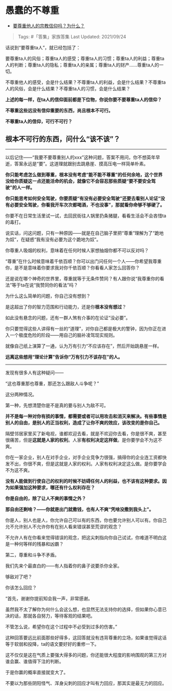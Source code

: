 # 愚蠢的不尊重

- [要尊重他人的宗教信仰吗？为什么？](https://www.zhihu.com/question/290576234/answer/2134627861)

>Tags: #「答集」家族答集
>Last Updated: 2021/09/24

话说到“要尊重ta人”，就已经包括了：

要尊重ta人的风俗；尊重ta人的感受；尊重ta人的习惯；尊重ta人的利益；尊重ta人的判断；尊重ta人的隐私；尊重ta人的亲属；尊重ta人的财产……尊重ta人的一切。

不尊重他人的感受，会是什么结果？不尊重ta人的利益，会是什么结果？不尊重ta人的风俗，会是什么结果？不尊重ta人的习惯，会是什么结果？

**上述的每一样，在ta人的信仰面前都是下位物，你说你要不要尊重ta人的信仰？**

**不尊重这些远没有信仰重要的东西，尚且根本不可行。**

**不尊重ta人的信仰，可行不可行？**

## 根本不可行的东西，问什么“该不该”？

---

以后记住——“我要不要尊重别人的xxx”这种问题，答案不用问，你不想英年早逝，答案永远是“要”。这道理就跟别去跳悬崖、摸高压电一样简单朴素。

**你只能考虑怎么做到尊重，根本没有考虑“能不能不尊重”的任何余地，这个世界没给你质疑这一点还能活命的机会，就像它不会容忍那些质疑“要不要安全驾驶”的人一样。**

**你只能思考如何安全驾驶，你要质疑“有没有必要安全驾驶”还要去看别人论证“没有必要安全驾驶，你看我开车次次都喝酒，不也没事”，那就看你命够不够硬了。**

你要不在日常生活里试一试，去回民街往人锅里扔条猪腿，看看生活会不会吝惜ta的毒打。

  

说实话，问这问题，只有一种原因——就是在自己脑子里把“尊重”理解为了“跪地为奴”，在疑惑“我有没有必要为这个跪地为奴”。

你尊重人吸烟的权利，意味着在任何时候人家想抽烟你都不可以反对吗？

“尊重”在什么时候意味着千依百顺？你可以出门问任何一个人——你希望我尊重你，是不是意味着你要求我对你千依百顺？你看看人家怎么回答你？

还是说在哪个神奇的世界里，尊重就等于无条件赞同？有人跟你说“我尊重你的看法”等于ta在说“我赞同你的看法”吗？

  

为什么这么简单的问题，你自己没有想到？

是这超出了你的智力范围和行动能力，还是你**根本没有想过**？

  

如此没有悬念的问题，还有一群人煞有介事的在论证“没必要”。

你只要觉得这些人讲得有一丝的“道理”，对你自己都是极大的警钟，因为你正在进入一个极度危险的阶段——用自己的脑补凌驾现实规则。

就像自己纸上演算了一通，认为万有引力“不应该存在”，然后开始跳悬崖一样。

**远离这些想用“理论计算”告诉你“万有引力不该存在”的人。**

---

发现有很多人有这种疑问——

“这也尊重那也尊重，那还怎么跟敌人斗争呢？”

这分两种情况。

第一种，先想清楚你是不是真的要与别人为敌不可。

**并不是每一种对你有损的事情，都需要或者可以用攻击和消灭来解决。有些事情是别人的自由，是别人的正当权利，造成了让你不爽的效应，该改变的是你自己。**

隔壁邻居家里买了新电视，谁都欢迎去看，就是不欢迎你去看，你是很不爽，甚至很痛苦，但是**这就是人家的权利**。人家**有权利决定这样做**。是你要学会不为这不爽。

你在一家企业，别人在对手企业，对手企业竞争力很强，搞得你的企业连工资都快发不出，你很不爽，但是这就是人家的权利。人家有权利决定这么做。是你要学会不为这不爽。

**没有人能做到行使自己的权利的时候不妨碍任何人的利益，也不该有这种要求。因为如果强加这种要求，哪还有什么权利存在？**

**你是自由的，除了让人不爽的事情之外？**

**那自由还剩啥？——你就是出门就撒钱，也有人不爽“凭啥没撒到我头上”。**

你是人，别人也是人，你允许自己可以有的东西，你也要允许别人可以有。你自己允不允许别人不允许你有在别人看来错误甚至荒谬的观念？

不允许人有在你看来觉得错误的观念，把这尖刺指向你自己试试，你难道不明白这是一种何等样的残暴和凶霸？

第二，尊重和斗争不矛盾。

我们先来个最直白的——有人指着你的鼻子说要杀你全家。

够敌对了吧？

你该怎么回应？

“首先，谢谢你提前知会我一声，非常感谢。

虽然我不太了解你为何什么会这么想，也显然无法支持你的选择，但如果你心意已决的话，那就各自努力，等待客观的结果吧。

不管怎么说，希望你在这个过程中不必受到过多的伤害。”

这种回答要远比前面那些好得多，这回答就没有违背尊重的立场，如果谁觉得这话等于软弱和投降，ta的语文要好好的重修一下。

这不仅仅是这在气质上要强大得多的问题，你还能很大程度的影响围观的第三方对谁会赢、谁值得下注的判断。

于是你赢的概率直接就变大了。

不要以为那些阴阳怪气、浑身尖刺的回应才叫有力回应，那其实是最无力的回应。